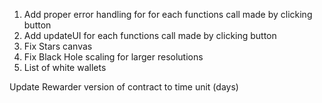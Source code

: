 1. Add proper error handling for for each functions call made by clicking button
2. Add updateUI for each functions call made by clicking button
3. Fix Stars canvas
4. Fix Black Hole scaling for larger resolutions
5. List of white wallets

Update Rewarder version of contract to time unit (days)
